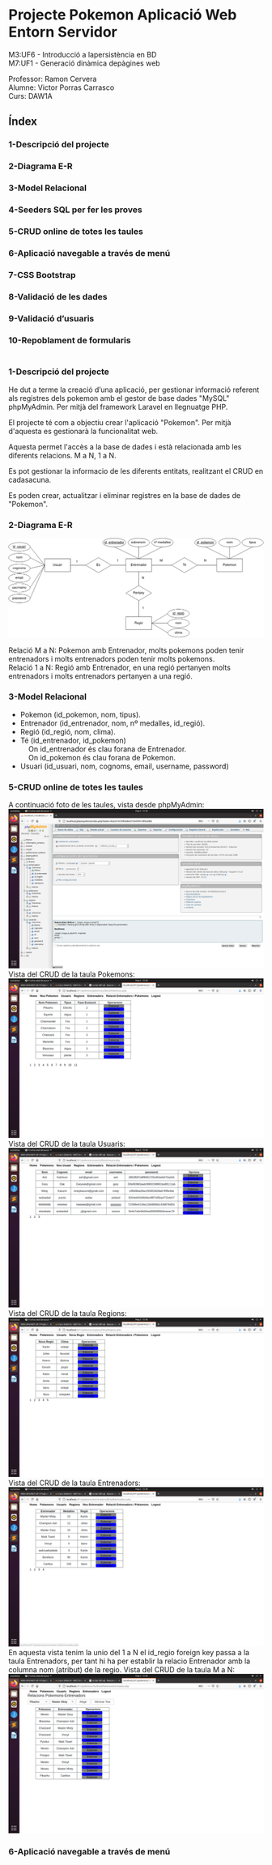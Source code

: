 # Projecte Pokemon Aplicació Web Entorn Servidor
M3:UF6 - Introducció a lapersistència en BD<br>
M7:UF1 - Generació dinàmica depàgines web<br>

Professor: Ramon Cervera<br>
Alumne: Victor Porras Carrasco<br>
Curs: DAW1A<br>

## Índex

### 1-Descripció del projecte<br>
### 2-Diagrama E-R<br>
### 3-Model Relacional<br>
### 4-Seeders SQL per fer les proves<br>
### 5-CRUD online de totes les taules<br>
### 6-Aplicació navegable a través de menú<br>
### 7-CSS Bootstrap<br>
### 8-Validació de les dades <br>
### 9-Validació d’usuaris<br>
### 10-Repoblament de formularis<br><br>

### 1-Descripció del projecte<br>

He dut a terme la creació d’una aplicació, per gestionar informació referent als registres dels pokemon amb el gestor de base dades "MySQL" phpMyAdmin. Per mitjà del framework Laravel en llegnuatge PHP.<br>

El projecte té com a objectiu crear l'aplicació "Pokemon". Per mitjà d'aquesta es gestionarà la funcionalitat web.<br>

Aquesta permet l'accès a la base de dades i està relacionada amb les diferents relacions. M a N, 1 a N.<br>

Es pot gestionar la informacio de les diferents entitats, realitzant el CRUD en cadasacuna.<br>

Es poden crear, actualitzar i eliminar registres en la base de dades de "Pokemon".<br>

### 2-Diagrama E-R<br>
![Diagrama Entitat Relació](pokemon/imatges/pokemon1.jpg)<br>

Relació M a N: Pokemon amb Entrenador, molts pokemons poden tenir entrenadors i molts entrenadors poden tenir molts pokemons.<br>
Relació 1 a N: Regió amb Entrenador, en una regió pertanyen molts entrenadors i molts entrenadors pertanyen a una regió.<br>

### 3-Model Relacional<br>

- Pokemon (id_pokemon, nom, tipus).<br>
- Entrenador (id_entrenador, nom, nº medalles, id_regió).<br>
- Regió (id_regió, nom, clima).<br>
- Té (id_entrenador, id_pokemon)<br>
&nbsp;&nbsp;&nbsp;&nbsp;On id_entrenador és clau forana de Entrenador.<br>
&nbsp;&nbsp;&nbsp;&nbsp;On id_pokemon és clau forana de Pokemon.<br>
- Usuari (id_usuari, nom, cognoms, email, username, password)<br>

### 5-CRUD online de totes les taules<br>
A continuació foto de les taules, vista desde phpMyAdmin:<br>
![a](pokemon/imatges/phpmy.png)<br>
Vista del CRUD de la taula Pokemons:<br>
![b](pokemon/imatges/pokemonTaula.png)<br>
Vista del CRUD de la taula Usuaris:<br>
![c](pokemon/imatges/usuari.png)<br>
Vista del CRUD de la taula Regions:<br>
![d](pokemon/imatges/regio.png)<br>
Vista del CRUD de la taula Entrenadors:<br>
![e](pokemon/imatges/1AN.png)<br>
En aquesta vista tenim la unio del 1 a N el id_regio foreign key passa a la taula Entrenadors, per tant hi ha per establir la relacio Entrenador amb la columna nom (atribut) de la regio.
Vista del CRUD de la taula M a N:<br>
![e](pokemon/imatges/MaN.png)<br>

### 6-Aplicació navegable a través de menú<br>

